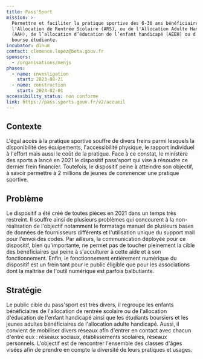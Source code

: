 ```yaml
---
title: Pass'Sport
mission: >-
  Permettre et faciliter la pratique sportive des 6-30 ans bénéficiaires de
  l'Allocation de Rentrée Scolaire (ARS), ou de l'Allocation Adulte Handicapé
  (AAH), de l’allocation d’éducation de l’enfant handicapé (AEEH) ou d'une
  bourse étudiante.
incubator: dinum
contact: clemence.lopez@beta.gouv.fr
sponsors:
  - /organisations/menjs
phases:
  - name: investigation
    start: 2023-08-21
  - name: construction
    start: 2024-02-01
accessibility_status: non conforme
link: https://pass.sports.gouv.fr/v2/accueil
---
```

## Contexte

L'égal accès à la pratique sportive souffre de divers freins parmi lesquels la disponibilité des équipements, l'accessibilité physique, le rapport individuel à l'effort mais aussi le coût de la pratique. Face à ce constat, le ministère des sports a lancé en 2021 le dispositif pass'sport qui vise à résoudre ce dernier frein financier. Toutefois, le dispositif peine à atteindre son objectif, à savoir permettre à 2 millions de jeunes de commencer une pratique sportive. 

## Problème

Le dispositif a été créé de toutes pièces en 2021 dans un temps très restreint. Il souffre ainsi de plusieurs problèmes qui concourent à la non-réalisation de l'objectif notamment le formatage manuel de plusieurs bases de données de fournisseurs différents et l'utilisation unique du support mail pour l'envoi des codes. Par ailleurs, la communication déployée pour ce dispositif, bien qu'importante, ne permet pas de toucher pleinement la cible des bénéficiaires qui peine à s'acculturer à cette aide et à son fonctionnement. Enfin, le fonctionnement entièrement numérique du dispositif est un frein tant pour le public éligible que pour les associations dont la maîtrise de l'outil numérique est parfois balbutiante. 


## Stratégie

Le public cible du pass'sport est très divers, il regroupe les enfants bénéficiaires de l'allocation de rentrée scolaire ou de l'allocation d'éducation de l'enfant handicapé ainsi que les étudiants boursiers et les jeunes adultes bénéficiaires de l'allocation adulte handicapé. Aussi, il convient de mobiliser divers réseaux afin d'entrer en contact avec chacun d'entre eux : réseaux sociaux, établissements scolaires, réseaux personnels. L'objectif est de rencontrer l'ensemble des classes d'âges visées afin de prendre en compte la diversité de leurs pratiques et usages.